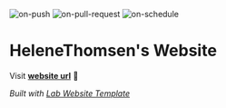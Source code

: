 
  ![on-push](../../actions/workflows/on-push.yaml/badge.svg)
  ![on-pull-request](../../actions/workflows/on-pull-request.yaml/badge.svg)
  ![on-schedule](../../actions/workflows/on-schedule.yaml/badge.svg)

  # HeleneThomsen's Website

  Visit **[website url](#)** 🚀

  _Built with [Lab Website Template](https://greene-lab.gitbook.io/lab-website-template-docs)_
